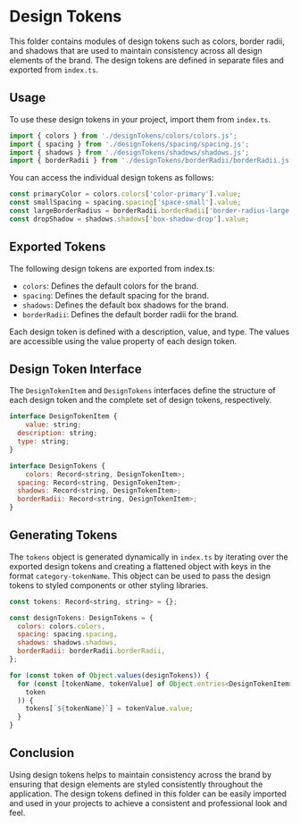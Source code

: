 # Design Tokens

This folder contains modules of design tokens such as colors, border radii, and shadows that are used to maintain consistency across all design elements of the brand. The design tokens are defined in separate files and exported from `index.ts`.

## Usage

To use these design tokens in your project, import them from `index.ts`.

```javascript
import { colors } from './designTokens/colors/colors.js';
import { spacing } from './designTokens/spacing/spacing.js';
import { shadows } from './designTokens/shadows/shadows.js';
import { borderRadii } from './designTokens/borderRadii/borderRadii.js';
```
You can access the individual design tokens as follows:

```javascript
const primaryColor = colors.colors['color-primary'].value;
const smallSpacing = spacing.spacing['space-small'].value;
const largeBorderRadius = borderRadii.borderRadii['border-radius-large'].value;
const dropShadow = shadows.shadows['box-shadow-drop'].value;
```
## Exported Tokens

The following design tokens are exported from index.ts:

* `colors`: Defines the default colors for the brand.
* `spacing`: Defines the default spacing for the brand.
* `shadows`: Defines the default box shadows for the brand.
* `borderRadii`: Defines the default border radii for the brand.

Each design token is defined with a description, value, and type. The values are accessible using the value property of each design token.

## Design Token Interface

The `DesignTokenItem` and `DesignTokens` interfaces define the structure of each design token and the complete set of design tokens, respectively.

```javascript
interface DesignTokenItem {
    value: string;
  description: string;
  type: string;
}

interface DesignTokens {
    colors: Record<string, DesignTokenItem>;
  spacing: Record<string, DesignTokenItem>;
  shadows: Record<string, DesignTokenItem>;
  borderRadii: Record<string, DesignTokenItem>;
}
```

## Generating Tokens

The `tokens` object is generated dynamically in `index.ts` by iterating over the exported design tokens and creating a flattened object with keys in the format `category-tokenName`. This object can be used to pass the design tokens to styled components or other styling libraries.

```javascript
const tokens: Record<string, string> = {};

const designTokens: DesignTokens = {
  colors: colors.colors,
  spacing: spacing.spacing,
  shadows: shadows.shadows,
  borderRadii: borderRadii.borderRadii,
};

for (const token of Object.values(designTokens)) {
  for (const [tokenName, tokenValue] of Object.entries<DesignTokenItem>(
    token
  )) {
    tokens[`${tokenName}`] = tokenValue.value;
  }
}
```
## Conclusion

Using design tokens helps to maintain consistency across the brand by ensuring that design elements are styled consistently throughout the application. The design tokens defined in this folder can be easily imported and used in your projects to achieve a consistent and professional look and feel.


